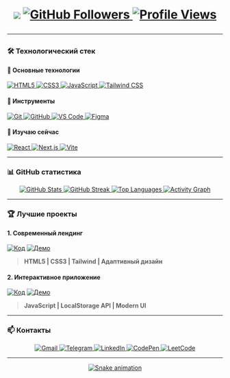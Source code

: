 <h1 align="center">
  <img src="https://readme-typing-svg.demolab.com?font=Fira+Code&weight=600&size=26&duration=4000&pause=1000&color=22D3EE&width=435&lines=👋+Привет,+я+Михаил+Городцов;💻+Frontend-разработчик;🛠+HTML+%7C+CSS+%7C+JavaScript+%7C+Tailwind;🔎+В+активном+поиске+работы! />
</h1>

<div align="center">
  <a href="https://github.com/Михаил Городцов?tab=followers">
    <img src="https://img.shields.io/github/followers/mgorodtsov?label=Followers&style=social" alt="GitHub Followers">
  </a>
  <a href="https://github.com/Михаил Городцов/">
    <img src="https://komarev.com/ghpvc/?username=mgorodtsov&label=Profile+Views&color=blueviolet&style=flat" alt="Profile Views">
  </a>
</div>

---

### 🛠️ Технологический стек

#### 🔹 Основные технологии
<p>
  <a href="https://developer.mozilla.org/en-US/docs/Web/HTML" target="_blank">
    <img src="https://skillicons.dev/icons?i=html" alt="HTML5" title="HTML5">
  </a>
  <a href="https://developer.mozilla.org/en-US/docs/Web/CSS" target="_blank">
    <img src="https://skillicons.dev/icons?i=css" alt="CSS3" title="CSS3">
  </a>
  <a href="https://developer.mozilla.org/en-US/docs/Web/JavaScript" target="_blank">
    <img src="https://skillicons.dev/icons?i=js" alt="JavaScript" title="JavaScript">
  </a>
  <a href="https://tailwindcss.com/" target="_blank">
    <img src="https://skillicons.dev/icons?i=tailwind" alt="Tailwind CSS" title="Tailwind CSS">
  </a>
</p>

#### 🔹 Инструменты
<p>
  <a href="https://git-scm.com/" target="_blank">
    <img src="https://skillicons.dev/icons?i=git" alt="Git" title="Git">
  </a>
  <a href="https://github.com/" target="_blank">
    <img src="https://skillicons.dev/icons?i=github" alt="GitHub" title="GitHub">
  </a>
  <a href="https://code.visualstudio.com/" target="_blank">
    <img src="https://skillicons.dev/icons?i=vscode" alt="VS Code" title="VS Code">
  </a>
  <a href="https://www.figma.com/" target="_blank">
    <img src="https://skillicons.dev/icons?i=figma" alt="Figma" title="Figma">
  </a>
</p>

#### 🔹 Изучаю сейчас
<p>
  <a href="https://react.dev/" target="_blank">
    <img src="https://skillicons.dev/icons?i=react" alt="React" title="React">
  </a>
  <a href="https://nextjs.org/" target="_blank">
    <img src="https://skillicons.dev/icons?i=nextjs" alt="Next.js" title="Next.js">
  </a>
  <a href="https://vitejs.dev/" target="_blank">
    <img src="https://skillicons.dev/icons?i=vite" alt="Vite" title="Vite">
  </a>
</p>

---

### 📊 GitHub статистика

<div align="center">
  <a href="https://github.com/mgorodtsov">
    <img src="https://github-readme-stats.vercel.app/api?username=mgorodtsov&show_icons=true&theme=radical&hide_border=true&include_all_commits=true" alt="GitHub Stats">
  </a>
  <a href="https://github.com/mgorodtsov">
    <img src="https://streak-stats.demolab.com/?user=mgorodtsov&theme=radical&hide_border=true" alt="GitHub Streak">
  </a>
  <a href="https://github.com/mgorodtsov">
    <img src="https://github-readme-stats.vercel.app/api/top-langs/?username=mgorodtsov&layout=compact&theme=radical&hide_border=true" alt="Top Languages">
  </a>
  <a href="https://github.com/mgorodtsov">
    <img src="https://github-readme-activity-graph.vercel.app/graph?username=mgorodtsov&theme=react-dark&hide_border=true&area=true" alt="Activity Graph">
  </a>
</div>

---

### 🏆 Лучшие проекты

#### 1. Современный лендинг
[![Код](https://img.shields.io/badge/Repository-181717?style=for-the-badge&logo=github&logoColor=white)](https://github.com/mgorodtsov/modern-landing)
[![Демо](https://img.shields.io/badge/Live_Demo-000000?style=for-the-badge&logo=vercel&logoColor=white)](https://modern-landing.vercel.app)

> **HTML5 | CSS3 | Tailwind | Адаптивный дизайн**

#### 2. Интерактивное приложение
[![Код](https://img.shields.io/badge/Repository-181717?style=for-the-badge&logo=github&logoColor=white)](https://github.com/mgorodtsov/interactive-app)
[![Демо](https://img.shields.io/badge/Live_Demo-000000?style=for-the-badge&logo=vercel&logoColor=white)](https://interactive-app.vercel.app)

> **JavaScript | LocalStorage API | Modern UI**

---

### 📫 Контакты

<p align="center">
  <a href="mailto:miwustrilo@gmail.com">
    <img src="https://img.shields.io/badge/Gmail-D14836?style=for-the-badge&logo=gmail&logoColor=white" alt="Gmail">
  </a>
  <a href="https://t.me/mgorodtsov">
    <img src="https://img.shields.io/badge/Telegram-2CA5E0?style=for-the-badge&logo=telegram&logoColor=white" alt="Telegram">
  </a>
  <a href="https://linkedin.com/in/mgorodtsov">
    <img src="https://img.shields.io/badge/LinkedIn-0077B5?style=for-the-badge&logo=linkedin&logoColor=white" alt="LinkedIn">
  </a>
  <a href="https://codepen.io/mgorodtsov">
    <img src="https://img.shields.io/badge/CodePen-000000?style=for-the-badge&logo=codepen&logoColor=white" alt="CodePen">
  </a>
  <a href="https://leetcode.com/mgorodtsov/">
    <img src="https://img.shields.io/badge/LeetCode-FFA116?style=for-the-badge&logo=leetcode&logoColor=white" alt="LeetCode">
  </a>
</p>

---

<div align="center">
  <a href="https://github.com/mgorodtsov/mgorodtsov">
    <img src="https://raw.githubusercontent.com/mgorodtsov/mgorodtsov/output/github-contribution-grid-snake.svg" alt="Snake animation">
  </a>
</div>
